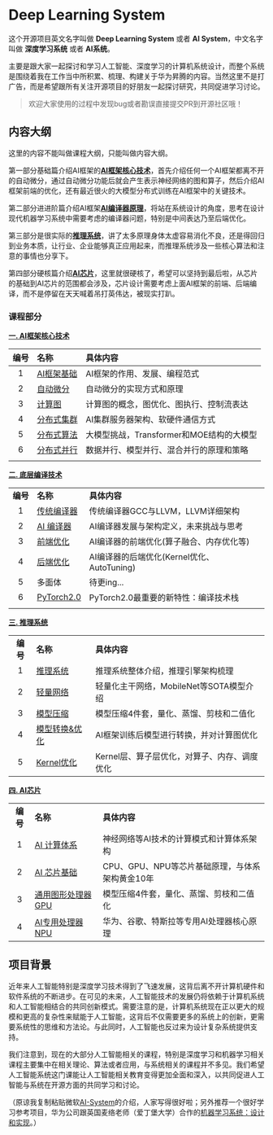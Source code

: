 # Deep Learning System

这个开源项目英文名字叫做 **Deep Learning System** 或者 **AI System**，中文名字叫做 **深度学习系统** 或者 **AI系统**。

主要是跟大家一起探讨和学习人工智能、深度学习的计算机系统设计，而整个系统是围绕着我在工作当中所积累、梳理、构建关于华为昇腾的内容。当然这里不是打广告，而是希望跟所有关注开源项目的好朋友一起探讨研究，共同促进学习讨论。

> 欢迎大家使用的过程中发现bug或者勘误直接提交PR到开源社区哦！

## 内容大纲

这里的内容不能叫做课程大纲，只能叫做内容大纲。

第一部分基础篇介绍AI框架的<u>**AI框架核心技术**</u>，首先介绍任何一个AI框架都离不开的自动微分，通过自动微分功能后就会产生表示神经网络的图和算子，然后介绍AI框架前端的优化，还有最近很火的大模型分布式训练在AI框架中的关键技术。

第二部分进进阶篇介绍AI框架<u>**AI编译器原理**</u>，将站在系统设计的角度，思考在设计现代机器学习系统中需要考虑的编译器问题，特别是中间表达乃至后端优化。

第三部分是很实际的<u>**推理系统**</u>，讲了太多原理身体太虚容易消化不良，还是得回归到业务本质，让行业、企业能够真正应用起来，而推理系统涉及一些核心算法和注意的事情也分享下。

第四部分硬核篇介绍<u>**AI芯片**</u>，这里就很硬核了，希望可以坚持到最后啦，从芯片的基础到AI芯片的范围都会涉及，芯片设计需要考虑上面AI框架的前端、后端编译，而不是停留在天天喊着吊打英伟达，被现实打趴。

### 课程部分

**[一. AI框架核心技术](./Frontend/)**

| 编号  | 名称                               | 具体内容                        |
|:---:|:-------------------------------- |:--------------------------- |
| 1   | [AI框架基础](./Frontend/Foundation/) | AI框架的作用、发展、编程范式             |
| 2   | [自动微分](./Frontend/AutoDiff/)     | 自动微分的实现方式和原理                |
| 3   | [计算图](./Frontend/DataFlow/)      | 计算图的概念，图优化、图执行、控制流表达        |
| 4   | [分布式集群](./Frontend/AICluster)    | AI集群服务器架构、软硬件通信方式           |
| 5   | [分布式算法](./Frontend/AICluster)    | 大模型挑战，Transformer和MOE结构的大模型 |
| 6   | [分布式并行](./Frontend/Parallel)     | 数据并行、模型并行、混合并行的原理和策略        |
|     |                                  |                             |

**[二. 底层编译技术](./Compiler/)**

|        |                                  |                                 |
|:------:|:-------------------------------- |:------------------------------- |
| **编号** | **名称**                           | **具体内容**                        |
| 1      | [传统编译器](./Compiler/Tradition)    | 传统编译器GCC与LLVM，LLVM详细架构          |
| 2      | [AI 编译器](./Compiler/AICompiler)  | AI编译器发展与架构定义，未来挑战与思考            |
| 3      | [前端优化](./Compiler/Frontend)      | AI编译器的前端优化(算子融合、内存优化等)          |
| 4      | [后端优化](./Compiler/Backend)       | AI编译器的后端优化(Kernel优化、AutoTuning) |
| 5      | 多面体                              | 待更ing...                        |
| 6      | [PyTorch2.0](./Compiler/PyTorch) | PyTorch2.0最重要的新特性：编译技术栈         |
|        |                                  |                                 |

**[三. 推理系统](./Inference/)**

|        |                                   |                            |
|:------:|:--------------------------------- |:-------------------------- |
| **编号** | **名称**                            | **具体内容**                   |
| 1      | [推理系统](./Inference/Inference/)    | 推理系统整体介绍，推理引擎架构梳理          |
| 2      | [轻量网络](./Inference/Mobilenet/)    | 轻量化主干网络，MobileNet等SOTA模型介绍 |
| 3      | [模型压缩](./Inference/Slim/)         | 模型压缩4件套，量化、蒸馏、剪枝和二值化       |
| 4      | [模型转换&优化](./Inference/Converter/) | AI框架训练后模型进行转换，并对计算图优化      |
| 5      | [Kernel优化](./Inference/Kernel/)   | Kernel层、算子层优化，对算子、内存、调度优化  |

**[四. AI芯片](./Hardware/)**

|        |                         |                            |
|:------:|:----------------------- |:-------------------------- |
| **编号** | **名称**                  | **具体内容**                   |
| 1      | [AI 计算体系](./Foundation/)    | 神经网络等AI技术的计算模式和计算体系架构          |
| 2      | [AI 芯片基础](./ChipBase/)    | CPU、GPU、NPU等芯片基础原理，与体系架构黄金10年 |
| 3      | [通用图形处理器 GPU](./GPU/)         | 模型压缩4件套，量化、蒸馏、剪枝和二值化       |
| 4      | [AI专用处理器 NPU](./NPU) | 华为、谷歌、特斯拉等专用AI处理器核心原理      |

## 项目背景

近年来人工智能特别是深度学习技术得到了飞速发展，这背后离不开计算机硬件和软件系统的不断进步。在可见的未来，人工智能技术的发展仍将依赖于计算机系统和人工智能相结合的共同创新模式。需要注意的是，计算机系统现在正以更大的规模和更高的复杂性来赋能于人工智能，这背后不仅需要更多的系统上的创新，更需要系统性的思维和方法论。与此同时，人工智能也反过来为设计复杂系统提供支持。

我们注意到，现在的大部分人工智能相关的课程，特别是深度学习和机器学习相关课程主要集中在相关理论、算法或者应用，与系统相关的课程并不多见。我们希望人工智能系统这门课能让人工智能相关教育变得更加全面和深入，以共同促进人工智能与系统在开源方面的共同学习和讨论。

（原谅我复制粘贴微软[AI-System](https://github.com/microsoft/AI-System)的介绍，人家写得很好啦；另外推荐一个很好学习参考项目，华为公司跟英国麦络老师（爱丁堡大学）合作的[机器学习系统：设计和实现](https://github.com/openmlsys/openmlsys-zh)。）
